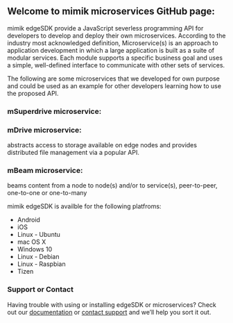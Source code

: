 ## Welcome to mimik microservices GitHub page:

mimik edgeSDK provide a JavaScript severless programming API for developers to develop and deploy their own microservices. According to the industry most acknowledged definition, Microservice(s) is an approach to application development in which a large application is built as a suite of modular services. Each module supports a specific business goal and uses a simple, well-defined interface to communicate with other sets of services.

The following are some microservices that we developed for own purpose and could be used as an example for other developers learning how to use the proposed API.

### mSuperdrive microservice: 

### mDrive microservice: 
abstracts access to storage available on edge nodes and provides distributed file management via a popular API.

### mBeam microservice: 
beams content from a node to node(s) and/or to service(s), peer-to-peer, one-to-one or one-to-many

mimik edgeSDK is availble for the following platfroms:

- Android
- iOS
- Linux - Ubuntu
- mac OS X
- Windows 10
- Linux - Debian
- Linux - Raspbian
- Tizen





### Support or Contact

Having trouble with using or installing edgeSDK or microservices? Check out our [documentation](https://help.github.com/categories/github-pages-basics/) or [contact support](https://github.com/contact) and we’ll help you sort it out.

